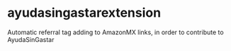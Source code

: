 # ayudasingastarextension
Automatic referral tag adding to AmazonMX links, in order to contribute to AyudaSinGastar
